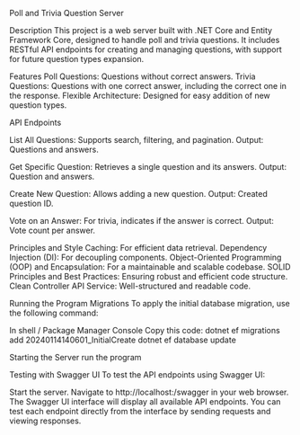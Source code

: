 Poll and Trivia Question Server

Description
  This project is a web server built with .NET Core and Entity Framework Core, designed to handle poll and trivia questions.
  It includes RESTful API endpoints for creating and managing questions, with support for future question types expansion.

Features
  Poll Questions: Questions without correct answers.
  Trivia Questions: Questions with one correct answer, including the correct one in the response.
  Flexible Architecture: Designed for easy addition of new question types.

API Endpoints

  List All Questions: Supports search, filtering, and pagination.
  Output: Questions and answers.
  
  Get Specific Question: Retrieves a single question and its answers.
  Output: Question and answers.
  
  Create New Question: Allows adding a new question.
  Output: Created question ID.
  
  Vote on an Answer: For trivia, indicates if the answer is correct.
  Output: Vote count per answer.
  
Principles and Style
  Caching: For efficient data retrieval.
  Dependency Injection (DI): For decoupling components.
  Object-Oriented Programming (OOP) and Encapsulation: For a maintainable and scalable codebase.
  SOLID Principles and Best Practices: Ensuring robust and efficient code structure.
  Clean Controller API Service: Well-structured and readable code.
  
Running the Program
  Migrations
  To apply the initial database migration, use the following command:

In shell / Package Manager Console
  Copy this code:
    dotnet ef migrations add 20240114140601_InitialCreate
    dotnet ef database update

Starting the Server
  run the program

Testing with Swagger UI
  To test the API endpoints using Swagger UI:

Start the server.
  Navigate to http://localhost:<port>/swagger in your web browser.
  The Swagger UI interface will display all available API endpoints.
  You can test each endpoint directly from the interface by sending requests and viewing responses.
